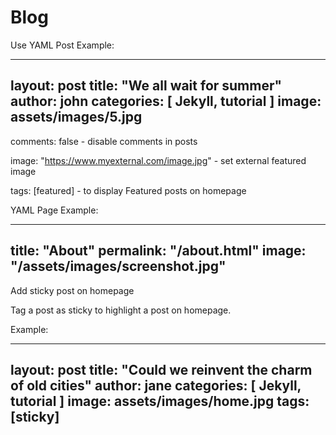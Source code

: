 # Blog
Use
YAML Post Example:

---
layout: post
title:  "We all wait for summer"
author: john
categories: [ Jekyll, tutorial ]
image: assets/images/5.jpg
---
comments: false - disable comments in posts

image: "https://www.myexternal.com/image.jpg" - set external featured image

tags: [featured] - to display Featured posts on homepage

YAML Page Example:

---
title: "About"
permalink: "/about.html"
image: "/assets/images/screenshot.jpg"
---
Add sticky post on homepage

Tag a post as sticky to highlight a post on homepage.

Example:

---
layout: post
title:  "Could we reinvent the charm of old cities"
author: jane
categories: [ Jekyll, tutorial ]
image: assets/images/home.jpg
tags: [sticky]
---
